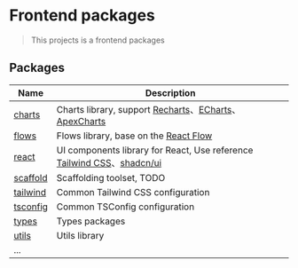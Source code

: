 # Frontend packages

> This projects is a frontend packages

## Packages

| Name                 | Description                                                                                                                           |
| -------------------- | ------------------------------------------------------------------------------------------------------------------------------------- |
| [charts](charts)     | Charts library, support [Recharts](https://recharts.org)、[ECharts](https://echarts.apache.org)、[ApexCharts](https://apexcharts.com) |
| [flows](flows)       | Flows library, base on the [React Flow](https://reactflow.dev)                                                                        |
| [react](react)       | UI components library for React, Use reference [Tailwind CSS](https://tailwindcss.com)、[shadcn/ui](https://ui.shadcn.com)            |
| [scaffold](scaffold) | Scaffolding toolset, TODO                                                                                                             |
| [tailwind](tailwind) | Common Tailwind CSS configuration                                                                                                     |
| [tsconfig](tsconfig) | Common TSConfig configuration                                                                                                         |
| [types](types)       | Types packages                                                                                                                        |
| [utils](utils)       | Utils library                                                                                                                         |
| ...                  |                                                                                                                                       |
